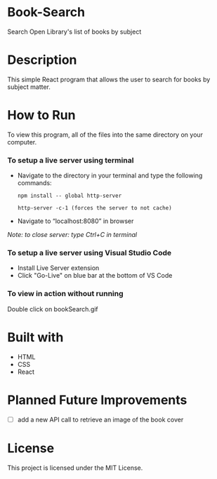 # Book-Search
Search Open Library's list of books by subject

# Description
This simple React program that allows the user to search for books by subject matter.


# How to Run
To view this program, all of the files into the same directory on your computer. 

### To setup a live server using terminal 
* Navigate to the directory in your terminal and type the following commands:

      npm install -- global http-server

      http-server -c-1 (forces the server to not cache)

* Navigate to “localhost:8080” in browser

*Note: to close server: type Ctrl+C in terminal*


### To setup a live server using Visual Studio Code
* Install Live Server extension
* Click "Go-Live" on blue bar at the bottom of VS Code

### To view in action without running
Double click on bookSearch.gif


# Built with
* HTML
* CSS
* React

# Planned Future Improvements
- [ ] add a new API call to retrieve an image of the book cover

# License
This project is licensed under the MIT License.
